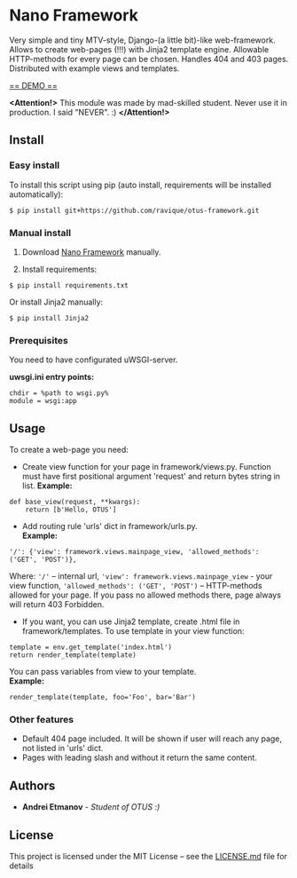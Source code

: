 # Nano Framework

Very simple and tiny MTV-style, Django-(a little bit)-like web-framework. Allows to create web-pages (!!!) with Jinja2 template engine. Allowable HTTP-methods for every page can be chosen. 
Handles 404 and 403 pages.  
Distributed with example views and templates.

[== DEMO ==](http://otus.space-coding.com)

**<Attention!>** This module was made by mad-skilled student. Never use it in production. I said "NEVER". :) **</Attention!>**

## Install
### Easy install

To install this script using pip (auto install, requirements will be installed automatically):
```
$ pip install git+https://github.com/ravique/otus-framework.git
```

### Manual install

1. Download [Nano Framework](https://github.com/ravique/otus-framework/archive/master.zip) manually.

2. Install requirements:

```
$ pip install requirements.txt
```

Or install Jinja2 manually:

```
$ pip install Jinja2
```

### Prerequisites

You need to have configurated uWSGI-server.

**uwsgi.ini entry points:**

```
chdir = %path to wsgi.py%
module = wsgi:app
```

## Usage

To create a web-page you need:
- Create view function for your page in framework/views.py. Function must have first positional 
argument 'request' and return bytes string in list.
**Example:**
```
def base_view(request, **kwargs):
    return [b'Hello, OTUS']
```
- Add routing rule 'urls' dict in framework/urls.py.  
**Example:**
```
'/': {'view': framework.views.mainpage_view, 'allowed_methods': ('GET', 'POST')},
```
Where:
`'/'` – internal url, 
`'view': framework.views.mainpage_view` - your view function, 
`'allowed_methods': ('GET', 'POST')` – HTTP-methods allowed for your page. If you pass no allowed methods there, 
page always will return 403 Forbidden.
- If you want, you can use Jinja2 template, create .html file in framework/templates. To use
template in your view function:
```
template = env.get_template('index.html')
return render_template(template)
```
You can pass variables from view to your template.  
**Example:**
```
render_template(template, foo='Foo', bar='Bar')
```

### Other features
- Default 404 page included. It will be shown if user will reach any page, not listed in 'urls' dict.
- Pages with leading slash and without it return the same content.

## Authors

* **Andrei Etmanov** - *Student of OTUS :)*

## License

This project is licensed under the MIT License – see the [LICENSE.md](LICENSE.md) file for details
